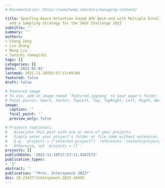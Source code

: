 ```yaml
---
# Documentation: https://wowchemy.com/docs/managing-content/

title: Spoofing-Aware Attention based ASV Back-end with Multiple Enrollment Utterances
  and a Sampling Strategy for the SASV Challenge 2022
subtitle: ''
summary: ''
authors:
- Chang Zeng
- Lin Zhang
- Meng Liu
- Junichi Yamagishi
tags: []
categories: []
date: '2022-01-01'
lastmod: 2022-11-20T02:57:11+09:00
featured: false
draft: false

# Featured image
# To use, add an image named `featured.jpg/png` to your page's folder.
# Focal points: Smart, Center, TopLeft, Top, TopRight, Left, Right, BottomLeft, Bottom, BottomRight.
image:
  caption: ''
  focal_point: ''
  preview_only: false

# Projects (optional).
#   Associate this post with one or more of your projects.
#   Simply enter your project's folder or file name without extension.
#   E.g. `projects = ["internal-project"]` references `content/project/deep-learning/index.md`.
#   Otherwise, set `projects = []`.
projects: []
publishDate: '2022-11-19T17:57:11.426757Z'
publication_types:
- '1'
abstract: ''
publication: '*Proc. Interspeech 2022*'
doi: 10.21437/Interspeech.2022-10495
---
```

